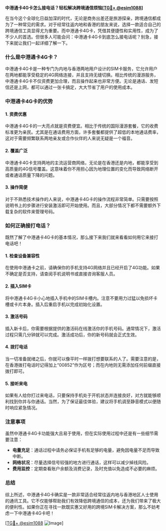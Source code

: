 **中港通卡4G卡怎么接电话？轻松解决跨境通信烦恼[[TG💪+ @esim1088](https://t.me/s/esim1088)]**

在当今这个全球化日益加深的时代，无论是商务出差还是旅游探亲，跨境通信都成为了一种常见的需求。对于经常往返内地和香港的朋友来说，选择一款适合自己的跨境通信工具显得尤为重要。而中港通卡4G卡，凭借其便捷性和实用性，成为了不少人的首选。但很多人可能会问：中港通卡4G卡到底怎么接电话呢？别急，接下来就让我们一起详细了解一下。

### 什么是中港通卡4G卡？

中港通卡4G卡是一种专门为内地与香港两地用户设计的SIM卡服务，它允许用户在两地都能享受稳定的4G网络连接，并且支持无缝切换。相比传统的漫游服务，中港通卡4G卡不仅资费更加合理，而且操作起来也非常方便。无论是通话、发短信还是上网，都可以通过一张卡搞定，大大节省了用户的使用成本。

### 中港通卡4G卡的优势

#### 1. **资费优惠**
   中港通卡4G卡的一大亮点就是资费便宜。相比于传统的国际漫游套餐，它的收费标准更为亲民。尤其是在通话费用方面，许多套餐都提供了超低的本地通话费率，这对于需要频繁联系两地亲友或合作伙伴的人来说无疑是一个福音。

#### 2. **覆盖广泛**
   中港通卡4G卡支持两地的主流运营商网络，无论是在香港还是内地，都能享受到高质量的4G信号覆盖。这意味着你不用担心因为地理位置的变化而导致网络断开或者通话质量下降的问题。

#### 3. **操作简便**
   对于不熟悉技术操作的人来说，中港通卡4G卡的操作流程非常简单。只需要按照说明书上的步骤进行安装激活即可开始使用。而且，大部分情况下都不需要额外下载复杂的软件来管理号码。

### 如何正确接打电话？

既然了解了中港通卡4G卡的基本情况，那么接下来我们就来看看如何用它来接打电话吧！

#### 1. **检查设备兼容性**
   在使用中港通卡之前，请确保你的手机支持4G网络并且已经开启了4G功能。如果不确定是否支持，请查阅手机说明书或直接咨询客服人员。

#### 2. **插入SIM卡**
   将中港通卡4G卡小心地插入手机中的SIM卡槽内。注意不要用力过猛以免损坏卡槽或卡片本身。插入后重启手机以完成初始化设置。

#### 3. **激活号码**
   插入新卡后，你需要根据提供的激活码在线激活你的手机号码。通常情况下，激活过程只需几分钟就可以完成。激活成功后，你的新号码就会正式生效。

#### 4. **拨打电话**
   当一切准备就绪之后，你就可以像平时一样拨打想要联系的人了。需要注意的是，在香港拨打电话时记得加上“00852”作为区号；而在内地则无需添加任何前缀直接拨打即可。

#### 5. **接听来电**
   如果有人给你打过来电话，只要保持手机处于开机状态并连接良好，对方就能够顺利找到你并与你通话。当然，为了保证最佳体验，建议将手机调至静音模式以便随时响应紧急情况。

### 注意事项

虽然中港通卡4G卡功能强大且易于使用，但在实际使用过程中还是有一些细节需要注意：

- **电量充足**：通话过程中请务必保证手机有足够的电量，避免因电量不足而导致中断。
- **网络状况**：尽量选择信号较强的地方进行通话，这样可以减少掉线风险。
- **费用监控**：定期查看账户余额及消费记录，及时充值以免造成不必要的麻烦。

### 总结

综上所述，中港通卡4G卡确实是一款非常适合经常往返内地与香港地区人士使用的通讯工具。它不仅能够帮助我们有效降低跨境通信的成本，还为我们带来了极大的便利性。如果你正在寻找一款既实惠又好用的跨境SIM卡解决方案，那么不妨考虑一下中港通卡4G卡吧！

[[TG💪+ @esim1088](https://t.me/s/esim1088) ![Image](https://i.postimg.cc/4NQfJmqS/Snipaste-2025-05-13-00-14-12.png)]